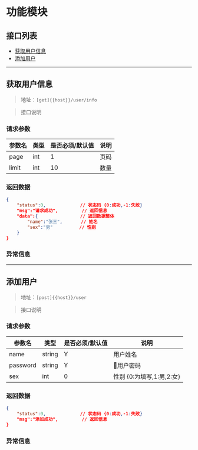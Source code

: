 # 功能模块
## 接口列表
* [获取用户信息](#获取用户信息)
* [添加用户](#添加用户)

___
## 获取用户信息
> 地址：`[get]{{host}}/user/info`

> 接口说明
### 请求参数

| 参数名 | 类型 | 是否必须/默认值 | 说明 |
|----|----|----|----|
| page | int | 1 | 页码 |
| limit | int | 10 | 数量 |

### 返回数据
```json
{
    "status":0,             // 状态码 {0:成功,-1:失败}
    "msg":"请求成功",         // 返回信息
    "data":{                // 返回数据整体
        "name":"张三",       // 姓名
        "sex":"男"          // 性别
    }
}
```
### 异常信息

___
## 添加用户
> 地址：`[post]{{host}}/user`

> 接口说明
### 请求参数

| 参数名 | 类型 | 是否必须/默认值 | 说明 |
|----|----|----|----|
| name | string | Y | 用户姓名 |
| password | string | Y | 用户密码 |
| sex | int | 0 | 性别 {0:为填写,1:男,2:女} |

### 返回数据
```json
{
    "status":0,             // 状态码 {0:成功,-1:失败}
    "msg":"添加成功",         // 返回信息
}
```
### 异常信息
